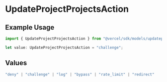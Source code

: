 # UpdateProjectProjectsAction

## Example Usage

```typescript
import { UpdateProjectProjectsAction } from "@vercel/sdk/models/updateprojectop.js";

let value: UpdateProjectProjectsAction = "challenge";
```

## Values

```typescript
"deny" | "challenge" | "log" | "bypass" | "rate_limit" | "redirect"
```